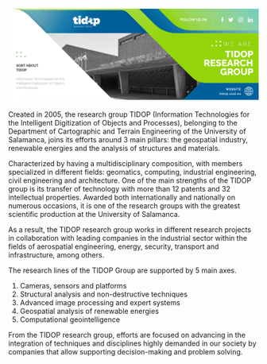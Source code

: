 ![](https://github.com/TIDOP-USAL/.github/blob/main/profile/images/RRSS_PORTADA_RESEARCH.png)

Created in 2005, the research group TIDOP (Information Technologies for the Intelligent Digitization of Objects and Processes), belonging to the Department of Cartographic and Terrain Engineering of the University of Salamanca, joins its efforts around 3 main pillars: the geospatial industry, renewable energies and the analysis of structures and materials.

Characterized by having a multidisciplinary composition, with members specialized in different fields: geomatics, computing, industrial engineering, civil engineering and architecture. One of the main strengths of the TIDOP group is its transfer of technology with more than 12 patents and 32 intellectual properties. Awarded both internationally and nationally on numerous occasions, it is one of the research groups with the greatest scientific production at the University of Salamanca.

As a result, the TIDOP research group works in different research projects in collaboration with leading companies in the industrial sector within the fields of aerospatial engineering, energy, security, transport and infrastructure, among others.

The research lines of the TIDOP Group are supported by 5 main axes.

1. Cameras, sensors and platforms
2. Structural analysis and non-destructive techniques
3. Advanced image processing and expert systems
4. Geospatial analysis of renewable energies
5. Computational geointelligence

From the TIDOP research group, efforts are focused on advancing in the integration of techniques and disciplines highly demanded in our society by companies that allow supporting decision-making and problem solving.
